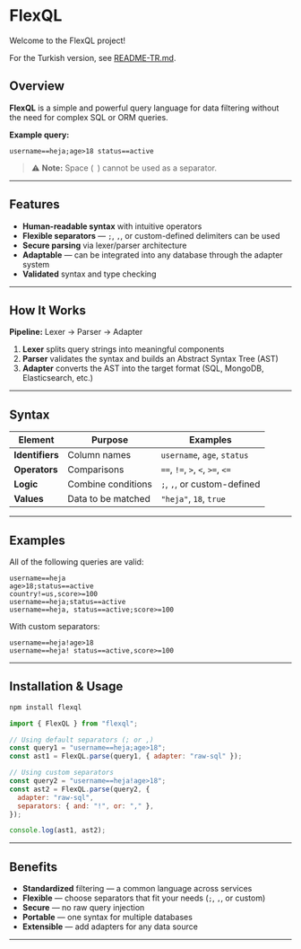# FlexQL

Welcome to the FlexQL project!

For the Turkish version, see [README-TR.md](./README-TR.md).

## Overview

**FlexQL** is a simple and powerful query language for data filtering without the need for complex SQL or ORM queries.

**Example query:**

```
username==heja;age>18 status==active
```

> ⚠️ **Note:** Space (` `) cannot be used as a separator.

---

## Features

- **Human-readable syntax** with intuitive operators
- **Flexible separators** — `;`, `,`, or custom-defined delimiters can be used
- **Secure parsing** via lexer/parser architecture
- **Adaptable** — can be integrated into any database through the adapter system
- **Validated** syntax and type checking

---

## How It Works

**Pipeline:** Lexer → Parser → Adapter

1. **Lexer** splits query strings into meaningful components
2. **Parser** validates the syntax and builds an Abstract Syntax Tree (AST)
3. **Adapter** converts the AST into the target format (SQL, MongoDB, Elasticsearch, etc.)

---

## Syntax

| Element         | Purpose            | Examples                         |
| --------------- | ------------------ | -------------------------------- |
| **Identifiers** | Column names       | `username`, `age`, `status`      |
| **Operators**   | Comparisons        | `==`, `!=`, `>`, `<`, `>=`, `<=` |
| **Logic**       | Combine conditions | `;`, `,`, or custom-defined      |
| **Values**      | Data to be matched | `"heja"`, `18`, `true`           |

---

## Examples

All of the following queries are valid:

```
username==heja
age>18;status==active
country!=us,score>=100
username==heja;status==active
username==heja, status==active;score>=100
```

With custom separators:

```
username==heja!age>18
username==heja! status==active,score>=100
```

---

## Installation & Usage

```bash
npm install flexql
```

```javascript
import { FlexQL } from "flexql";

// Using default separators (; or ,)
const query1 = "username==heja;age>18";
const ast1 = FlexQL.parse(query1, { adapter: "raw-sql" });

// Using custom separators
const query2 = "username==heja!age>18";
const ast2 = FlexQL.parse(query2, {
  adapter: "raw-sql",
  separators: { and: "!", or: "," },
});

console.log(ast1, ast2);
```

---

## Benefits

- **Standardized** filtering — a common language across services
- **Flexible** — choose separators that fit your needs (`;`, `,`, or custom)
- **Secure** — no raw query injection
- **Portable** — one syntax for multiple databases
- **Extensible** — add adapters for any data source

---

